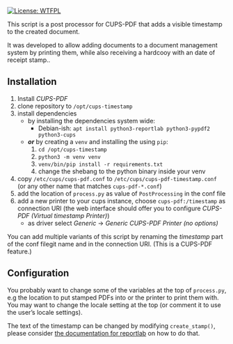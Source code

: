 [![License: WTFPL](https://img.shields.io/badge/License-WTFPL-brightgreen.svg)](http://www.wtfpl.net/about/)

This script is a post processor for CUPS-PDF that adds a visible timestamp to the created document.

It was developed to allow adding documents to a document management system by printing them, while also receiving a hardcooy with an date of receipt stamp..

## Installation

1. Install *CUPS-PDF*
1. clone repository to `/opt/cups-timestamp`
1. install dependencies
    * by installing the dependencies system wide:
        * Debian-ish: `apt install python3-reportlab python3-pypdf2 python3-cups`
    * ***or*** by creating a `venv` and installing the using `pip`:
        1. `cd /opt/cups-timestamp`
        1. `python3 -m venv venv`
        1. `venv/bin/pip install -r requirements.txt`
        1. change the shebang to the python binary inside your venv
1. copy `/etc/cups/cups-pdf.conf` to `/etc/cups/cups-pdf-timestamp.conf` (or any other name that matches `cups-pdf-*.conf`)
1. add the location of `process.py` as value of `PostProcessing` in the conf file
1. add a new printer to your cups instance, choose `cups-pdf:/timestamp` as connection URI (the web interface should offer you to configure *CUPS-PDF (Virtual timestamp Printer)*)
    * as driver select *Generic* → *Generic CUPS-PDF Printer (no options)*

You can add multiple variants of this script by renaming the *timestamp* part of the conf filegit name and in the connection URI. (This is a CUPS-PDF feature.)

## Configuration

You probably want to change some of the variables at the top of `process.py`, e.g the location to put stamped PDFs into or the printer to print them with. You may want to change the locale setting at the top (or comment it to use the user’s locale settings).

The text of the timestamp can be changed by modifying `create_stamp()`, please consider [the documentation for reportlab](https://www.reportlab.com/dev/docs/) on how to do that.
